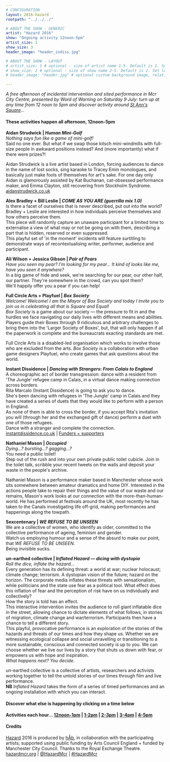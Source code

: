 ```yaml
---
# CONFIGURATION
layout: 2016-hazard
rootpath: "../../../"

# ABOUT THE SHOW - GENERIC
artist: "Hazard 2016"
show: "Ongoing activity 12noon-5pm"
artist_size: 1
show_size: 3
header_image: "header_indiss.jpg"

# ABOUT THE SHOW - LAYOUT
# artist_size: 1 # optional - size of artist name 1-5. Default is 1. Set longer names to lower values
# show_size: 2 # optional - size of show name 2-5. Default is 2. Set longer names to lower values
# header_image: "header.jpg" # optional custom background image, relative to current page

---
```

*A free afternoon of incidental intervention and sited performance in Mcr City Centre, presented by Word of Warning on Saturday 9 July: turn up at any time from 12 noon to 5pm and discover activity around <a href="http://www.google.com/maps/d/embed?mid=zUP9hOfLluWs.kfWwdpVK74IU" target="_blank">St Ann's Square</a>…*            
           
#### These activities happen all afternoon, 12noon-5pm              
**Aidan Strudwick | *Human Mini-Golf***           
*Nothing says fun like a game of mini-golf!*        
Said no one ever. But what if we swap those kitsch mini-windmills with full-size people in awkward positions instead? And (more importantly) what if there were prizes?!        
         
Aidan Strudwick is a live artist based in London, forcing audiences to dance in the name of lost socks, sing karaoke to Tracey Emin monologues, and basically just make fools of themselves for art's sake. For one day only Aidan is glamorously assisted by Kat Buchanan, cat-obsessed performance maker, and Emma Clayton, still recovering from Stockholm Syndrome.    
<a href="http://www.aidanstrudwick.co.uk" target="_blank">aidanstrudwick.co.uk</a>             
     
**Alex Bradley + Bill Leslie | *COME AS YOU ARE (guerrilla mix 1.0)***          
Is there a facet of ourselves that is never described, put out into the world?          
Bradley + Leslie are interested in how individuals perceive themselves and how others perceive them.             
This piece will randomly capture an unaware participant for a limited time to externalise a view of what may or not be going on with them, describing a part that is hidden, reserved or even suppressed.           
This playful set of 'in the moment' incidents will feature surtitling to demonstrate ways of recontextualising writer, performer, audience and participant.         
             
**Ali Wilson + Jessica Gibson | *Pair of Pears***          
*Have you seen my pear? I'm looking for my pear… It kind of looks like me, have you seen it anywhere?*    
In a big game of hide and seek, we're searching for our pear, our other half, our partner. They're somewhere in the crowd, can you spot them?         
We'll happily offer you a pear if you can help!          
               
**Full Circle Arts + Playfuel | *Box Society***        
*Welcome! Welcome! I am the Mayor of Box Society and today I invite you to join us in celebrating all that is Square and Equal!*    
*Box Society* is a game about our society — the pressure to fit in and the hurdles we face navigating our daily lives with different means and abilities. Players guide their Boxes through 9 ridiculous and arbitrary challenges to bring them into the 'Larger Society of Boxes', but, that will only happen if all the paperwork is complete and the bureaucrats exacting standards are met.         
         
Full Circle Arts is a disabled-led organisation which works to involve those who are excluded from the arts. *Box Society* is a collaboration with urban game designers Playfuel, who create games that ask questions about the world.    
           
**Instant Dissidence | *Dancing with Strangers: From Calais to England***          
A choreographic act of border transgression: dance with a resident from 'The Jungle' refugee camp in Calais, in a virtual dance making connection across borders.    
Rita Marcalo (Instant Dissidence) is going to ask you to dance.     
She's been dancing with refugees in 'The Jungle' camp in Calais and they have created a series of duets that they would like to perform with a person in England.        
As none of them is able to cross the border, if you accept Rita's invitation you will (through her and the exchanged gift of dance) perform a duet with one of those refugees.        
Dance with a stranger and complete the connection.               
<a href="http://instantdissidence.co.uk" target="_blank">instantdissidence.co.uk</a> | <a href="http://dwsfromcalaistoengland.tumblr.com/funders%20and%20supporters">Funders + supporters</a>          
           
**Nathaniel Mason | *Occupied***          
*Dying…? bursting…? gagging…?*        
You need a public toilet!          
Step out of the rush and into your own private public toilet cubicle. Join in the toilet talk, scribble your recent tweets on the walls and deposit your waste in the people's archive.         
         
Nathaniel Mason is a performance maker based in Manchester whose work sits somewhere between amateur dramatics and home DIY. Interested in the actions people take to repair their things and the value of our waste and our remains, Mason's work looks at our connection with the more-than-human-world. He has performed at festivals around the UK, most recently he has taken to the Canals investigating life off-grid, making performances and happenings along the towpath.          
            
**Sexcentenary | *WE REFUSE TO BE UNSEEN***         
We are a collective of women, who identify as older, committed to the collective performance of ageing, feminism and gender.          
Watch us employing humour and a sense of the absurd to make our point, that *WE REFUSE TO BE UNSEEN*.          
Being invisible sucks.         
         
**un-earthed collective | *Inflated Hazard — dicing with dystopia***         
*Roll the dice, inflate the hazard…*         
Every generation has its defining threat: a world at war; nuclear holocaust; climate change; terrorism. A dystopian vision of the future; hazard on the horizon. The corporate media inflates these threats with sensationalism, while politicians and the state use fear as a political tool. What effect does this inflation of fear and the perception of risk have on us individually and collectively?            
How the story is told has an effect.         
This interactive intervention invites the audience to roll giant inflatable dice in the street, allowing chance to dictate elements of what follows, in stories of migration, climate change and war/terrorism. Participants then have a chance to tell a different story.            
This playful, provocative performance is an exploration of the stories of the hazards and threats of our times and how they shape us. Whether we are witnessing ecological collapse and social unravelling or transitioning to a more sustainable, conscious and connected society is up to you. We can choose whether we live our lives by a story that shuts us down with fear, or empowers us with hope and inspiration.        
*What happens next? You decide.*        
          
un-earthed collective is a collective of artists, researchers and activists working together to tell the untold stories of our times through film and live performance.           
**NB** *Inflated Hazard* takes the form of a series of timed performances and an ongoing installation with which you can interact.   
        
#### Discover what else is happening by clicking on a time below
**Activities each hour… [12noon-1pm](/current/2016-hazard/12-1) | [1-2pm](/current/2016-hazard/1-2) | [2-3pm](/current/2016-hazard/2-3) | [3-4pm](/current/2016-hazard/3-4) | [4-5pm](/current/2016-hazard/4-5)**            
         
#### Credits        
[Hazard](/hab/hazard) 2016 is produced by [hÅb](/hab), in collaboration with the participating artists; supported using public funding by Arts Council England + funded by Manchester City Council. Thanks to the Royal Exchange Theatre.         
<a href="http://hazardmcr.org" target="_blank">hazardmcr.org</a> | <a href="http://twitter.com/HazardMcr" target="_blank">@HazardMcr</a> | <a href="http://twitter.com/hashtag/HazardMcr" target="_blank">#HazardMcr</a>
